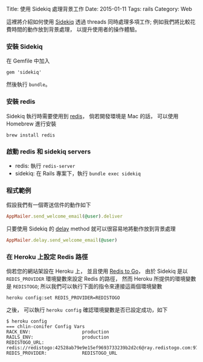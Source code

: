 Title: 使用 Sidekiq 處理背景工作
Date: 2015-01-11
Tags: rails
Category: Web


這裡將介紹如何使用 [Sidekiq](https://github.com/mperham/sidekiq)
透過 threads 同時處理多項工作;
例如我們將比較花費時間的動作放到背景處理，
以提升使用者的操作體驗。

### 安裝 Sidekiq

在 Gemfile 中加入
```
gem 'sidekiq'
```
然後執行 `bundle`。

### 安裝 redis

Sidekiq 執行時需要使用到 [redis](http://redis.io/)，
倘若開發環境是 Mac 的話，
可以使用 Homebrew 進行安裝
```
brew install redis
```

### 啟動 redis 和 sidekiq servers

* redis: 執行 `redis-server`
* sidekiq: 在 Rails 專案下，執行 `bundle exec sidekiq`


### 程式範例

假設我們有一個寄送信件的動作如下
```ruby
AppMailer.send_welcome_email(@user).deliver
```

只要使用 Sidekiq 的 [delay](https://github.com/mperham/sidekiq/wiki/Delayed-extensions) method 就可以很容易地將動作放到背景處理
```ruby
AppMailer.delay.send_welcome_email(@user)
```

### 在 Heroku 上設定 Redis 路徑

倘若您的網站架設在 Heroku 上，
並且使用 [Redis to Go](https://addons.heroku.com/redistogo)，
由於 Sidekiq 是以 `REDIS_PROVIDER` 環境變數來設定 Redis 的路徑，
然而 Heroku 所提供的環境變數是 `REDISTOGO`;
所以我們可以執行下面的指令來連接這兩個環境變數

```
heroku config:set REDIS_PROVIDER=REDISTOGO
```

之後，
可以執行 `heroku config` 確認環境變數是否已設定成功，如下

```plain
$ heroku config
=== chlin-conifer Config Vars
RACK_ENV:                   production
RAILS_ENV:                  production
REDISTOGO_URL:              redis://redistogo:42528ab79e9e15ef9693733239b2d2c6@ray.redistogo.com:9795/
REDIS_PROVIDER:             REDISTOGO_URL
```
